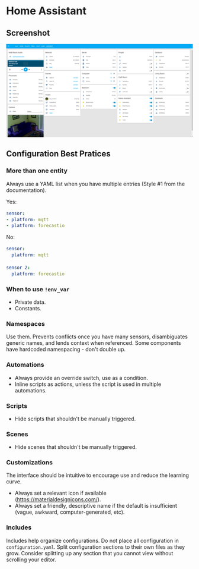 # Home Assistant

## Screenshot

![UI](ha_screenshot.png)

## Configuration Best Pratices

### More than one entity

Always use a YAML list when you have multiple entries (Style #1 from the documentation).

Yes:
```yaml
sensor:
- platform: mqtt
- platform: forecastio
```

No:
``` yaml
sensor:
  platform: mqtt
  
sensor 2:
  platform: forecastio
```

### When to use `!env_var`

* Private data.
* Constants.

### Namespaces

Use them. Prevents conflicts once you have many sensors, disambiguates generic names, and lends context when referenced. Some components have hardcoded namespacing - don't double up.

### Automations

* Always provide an override switch, use as a condition.
* Inline scripts as actions, unless the script is used in multiple automations.

### Scripts

* Hide scripts that shouldn't be manually triggered.

### Scenes

* Hide scenes that shouldn't be manually triggered.

### Customizations

The interface should be intuitive to encourage use and reduce the learning curve.

* Always set a relevant icon if available (https://materialdesignicons.com/).
* Always set a friendly, descriptive name if the default is insufficient (vague, awkward, computer-generated, etc).

### Includes

Includes help organize configurations. Do not place all configuration in `configuration.yaml`. Split configuration sections to their own files as they grow. Consider splitting up any section that you cannot view without scrolling your editor.
